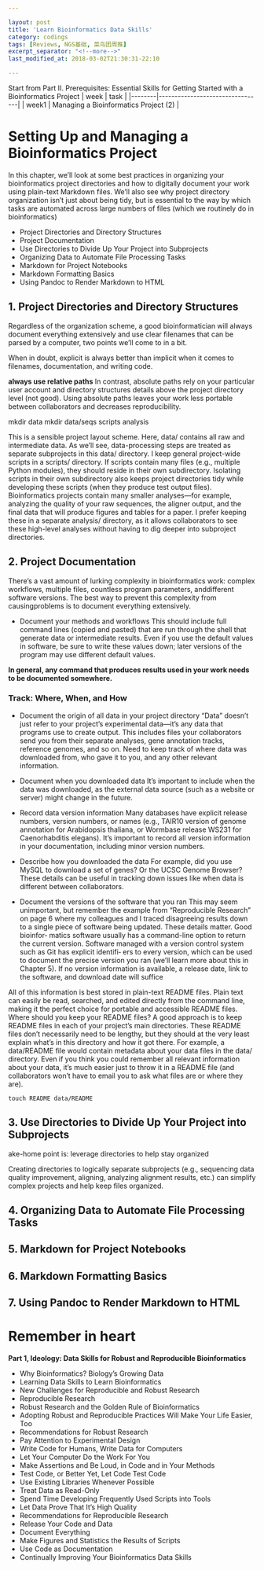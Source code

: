 ```yaml
---

layout: post
title: 'Learn Bioinformatics Data Skills'
category: codings 
tags: [Reviews, NGS基础, 菜鸟团周推]
excerpt_separator: "<!--more-->"
last_modified_at: 2018-03-02T21:30:31-22:10

---
```


Start from Part II. Prerequisites: Essential Skills for Getting Started with a Bioinformatics Project
| week | task |
|--------|---------------------------------|
| week1 |  Managing a Bioinformatics Project (2) |

# Setting Up and Managing a Bioinformatics Project
In this chapter, we’ll look at some best practices in organizing your bioinformatics project directories and how to digitally document your work using plain-text Markdown files. We’ll also see why project directory organization isn’t just about being tidy, but is essential to the way by
which tasks are automated across large numbers of files (which we routinely do in
bioinformatics)

- Project Directories and Directory Structures
- Project Documentation
- Use Directories to Divide Up Your Project into Subprojects
- Organizing Data to Automate File Processing Tasks
- Markdown for Project Notebooks
- Markdown Formatting Basics
- Using Pandoc to Render Markdown to HTML

## 1. Project Directories and Directory Structures
Regardless of the organization scheme, a good bioinformatician will always document everything extensively and use clear filenames that can be parsed by a computer, two points we’ll come to in a bit.

When in doubt, explicit is always better than implicit when it comes to filenames, documentation, and writing code.

__always use relative paths__ 
In contrast, absolute paths rely on your particular user account and directory structures details above the project directory level (not good). Using absolute paths leaves your work less portable
between collaborators and decreases reproducibility.

mkdir data
mkdir data/seqs scripts analysis

This is a sensible project layout scheme. Here, data/ contains all raw and intermediate
data. As we’ll see, data-processing steps are treated as separate subprojects in this
data/ directory. I keep general project-wide scripts in a scripts/ directory. If scripts
contain many files (e.g., multiple Python modules), they should reside in their own
subdirectory. Isolating scripts in their own subdirectory also keeps project directories
tidy while developing these scripts (when they produce test output files).
Bioinformatics projects contain many smaller analyses—for example, analyzing the
quality of your raw sequences, the aligner output, and the final data that will produce
figures and tables for a paper. I prefer keeping these in a separate analysis/ directory,
as it allows collaborators to see these high-level analyses without having to dig deeper
into subproject directories.


## 2. Project Documentation
There’s a vast amount of lurking complexity in bioinformatics work: complex workflows, multiple files, countless program parameters, anddifferent software versions. The best way to prevent this complexity from causingproblems is to document everything extensively. 

 - Document your methods and workflows
This should include full command lines (copied and pasted) that are run through the shell that generate data or intermediate results. Even if you use the default values in software, be sure to write these values down; later versions of the program may use different default values.  

__In general, any command that produces results used in your work needs to be documented somewhere.__
### Track: Where, When, and How
 - Document the origin of all data in your project directory
“Data” doesn’t just refer to your project’s experimental data—it’s any data that programs use to create output. This includes files your collaborators send you from their separate analyses, gene annotation tracks, reference genomes, and so on. 
Need to keep track of where data was downloaded from, who gave it to you,
and any other relevant information.

 - Document when you downloaded data
It’s important to include when the data was downloaded, as the external data
source (such as a website or server) might change in the future. 

 - Record data version information
Many databases have explicit release numbers, version numbers, or names (e.g.,
TAIR10 version of genome annotation for Arabidopsis thaliana, or Wormbase
release WS231 for Caenorhabditis elegans). It’s important to record all version
information in your documentation, including minor version numbers.

 - Describe how you downloaded the data
For example, did you use MySQL to download a set of genes? Or the UCSC
Genome Browser? These details can be useful in tracking down issues like when
data is different between collaborators.

 - Document the versions of the software that you ran
This may seem unimportant, but remember the example from “Reproducible
Research” on page 6 where my colleagues and I traced disagreeing results down
to a single piece of software being updated. These details matter. Good bioinfor‐
matics software usually has a command-line option to return the current version.
Software managed with a version control system such as Git has explicit identifi‐
ers to every version, which can be used to document the precise version you ran
(we’ll learn more about this in Chapter 5). If no version information is available,
a release date, link to the software, and download date will suffice


All of this information is best stored in plain-text README files. Plain text can easily
be read, searched, and edited directly from the command line, making it the perfect
choice for portable and accessible README files. 
Where should you keep your README files? A good approach is to keep README
files in each of your project’s main directories. These README files don’t necessarily
need to be lengthy, but they should at the very least explain what’s in this directory
and how it got there. 
For example, a data/README file would contain metadata about your data files in
the data/ directory. Even if you think you could remember all relevant information
about your data, it’s much easier just to throw it in a README file (and collaborators
won’t have to email you to ask what files are or where they are). 

`touch README data/README`


## 3. Use Directories to Divide Up Your Project into Subprojects
ake-home point is: leverage directories to help stay organized

Creating directories to logically separate subprojects (e.g., sequencing data quality
improvement, aligning, analyzing alignment results, etc.) can simplify complex
projects and help keep files organized. 

## 4. Organizing Data to Automate File Processing Tasks
## 5. Markdown for Project Notebooks
## 6. Markdown Formatting Basics
## 7. Using Pandoc to Render Markdown to HTML

# Remember in heart
__Part 1, Ideology: Data Skills for Robust and Reproducible Bioinformatics__
 - Why Bioinformatics? Biology’s Growing Data
 - Learning Data Skills to Learn Bioinformatics
 - New Challenges for Reproducible and Robust Research
 - Reproducible Research
 - Robust Research and the Golden Rule of Bioinformatics
 - Adopting Robust and Reproducible Practices Will Make Your Life Easier, Too
 - Recommendations for Robust Research
 - Pay Attention to Experimental Design
 - Write Code for Humans, Write Data for Computers
 - Let Your Computer Do the Work For You
 - Make Assertions and Be Loud, in Code and in Your Methods
 - Test Code, or Better Yet, Let Code Test Code
 - Use Existing Libraries Whenever Possible
 - Treat Data as Read-Only
 - Spend Time Developing Frequently Used Scripts into Tools
 - Let Data Prove That It’s High Quality
 - Recommendations for Reproducible Research
 - Release Your Code and Data
 - Document Everything
 - Make Figures and Statistics the Results of Scripts
 - Use Code as Documentation
 - Continually Improving Your Bioinformatics Data Skills
